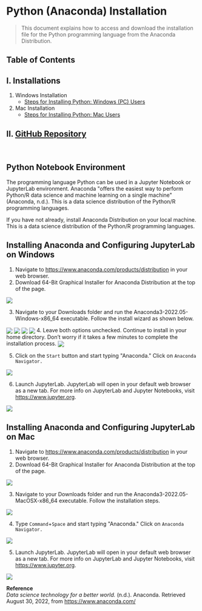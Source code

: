 # Python (Anaconda) Installation
>This document explains how to access and download the installation file for the Python programming language from the Anaconda Distribution.

## Table of Contents
## I. Installations
1) Windows Installation
    * [Steps for Installing Python: Windows (PC) Users](#installing-anaconda-and-configuring-jupyterlab-on-windows)  
2) Mac Installation
    * [Steps for Installing Python: Mac Users]()

## II. [GitHub Repository](https://github.com/lshpaner/teaching)

&nbsp;
&nbsp; 

## Python Notebook Environment

The programming language Python can be used in a Jupyter Notebook or JupyterLab environment. Anaconda "offers the easiest way to perform Python/R data science and machine learning on a single machine" (Anaconda, n.d.). This is a data science distribution of the Python/R programming languages.

If you have not already, install Anaconda Distribution on your local machine. This is a data science distribution of the Python/R programming languages. 

## Installing Anaconda and Configuring JupyterLab on Windows
1. Navigate to https://www.anaconda.com/products/distribution in your web browser.  
2. Download 64-Bit Graphical Installer for Anaconda Distribution at the top of the page.  
<img align="center" src='https://www.leonshpaner.com/teaching/post/python/anaconda_download.png'>

3. Navigate to your Downloads folder and run the Anaconda3-2022.05-Windows-x86_64 executable. Follow the install wizard as shown below.  
<img align="center" src='https://www.leonshpaner.com/teaching/post/python/anaconda_installation1.png'>
<img align="center" src='https://www.leonshpaner.com/teaching/post/python/anaconda_installation2.png'>
<img align="center" src='https://www.leonshpaner.com/teaching/post/python/anaconda_installation3.png'>
<img align="center" src='https://www.leonshpaner.com/teaching/post/python/anaconda_installation4.png'>
4.  Leave both options unchecked. Continue to install in your home directory. Don’t worry if it takes a few minutes to complete the installation process.  
<img align="center" src='https://www.leonshpaner.com/teaching/post/python/anaconda_installation5.png'>

5. Click on the `Start` button and start typing "Anaconda." Click on `Anaconda Navigator.` 
<img align="center" src='https://www.leonshpaner.com/teaching/post/python/anaconda_installation6.png'>

6. Launch JupyterLab. JupyterLab will open in your default web browser as a new tab. For more info on JupyterLab and Jupyter Notebooks, visit https://www.jupyter.org.   
<img align="center" src='https://www.leonshpaner.com/teaching/post/python/anaconda_installation7.png'>

## Installing Anaconda and Configuring JupyterLab on Mac
1. Navigate to https://www.anaconda.com/products/distribution in your web browser.  
2. Download 64-Bit Graphical Installer for Anaconda Distribution at the top of the page.  
<img align="center" src='"https://github.com/support-vector-dynamics/documentation/blob/main/mac_installation_imgs/Anaconda_Download.png?raw=true"'>

3. Navigate to your Downloads folder and run the Anaconda3-2022.05-MacOSX-x86_64 executable. Follow the installation steps.  
<img align="center" src='"https://github.com/support-vector-dynamics/documentation/blob/main/mac_installation_imgs/Installation.png?raw=true"'>

4. Type `Command`+`Space` and start typing "Anaconda." Click on `Anaconda Navigator.` 
<img align="center" src='"https://github.com/support-vector-dynamics/documentation/blob/main/mac_installation_imgs/Navigate_to_Anaconda.png?raw=true"'>

5. Launch JupyterLab. JupyterLab will open in your default web browser as a new tab. For more info on JupyterLab and Jupyter Notebooks, visit https://www.jupyter.org.   
<img align="center" src='"https://github.com/support-vector-dynamics/documentation/blob/main/mac_installation_imgs/Navigator.png?raw=true"'>

**Reference**  
*Data science technology for a better world.* (n.d.). Anaconda. Retrieved August 30, 2022, from https://www.anaconda.com/
